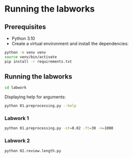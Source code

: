 # Running the labworks

## Prerequisites

- Python 3.10
- Create a virtual environment and install the dependencies:

```bash
python -m venv venv
source venv/bin/activate
pip install -r requirements.txt
```

## Running the labworks

```bash
cd labwork
```

Displaying help for arguments:

```bash
python 01.preprocessing.py --help
```

### Labwork 1

```bash
python 01.preprocessing.py -st=0.02 -ft=30 -n=1000
```

### Labwork 2

```bash
python 02.review.length.py
```
